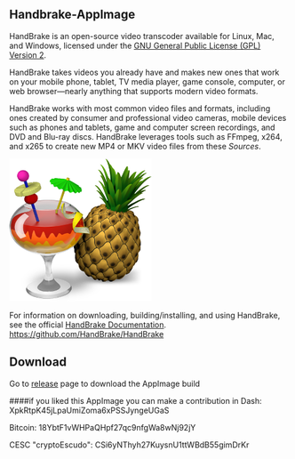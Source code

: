  
## Handbrake-AppImage

HandBrake is an open-source video transcoder available for Linux, Mac, and Windows, licensed under the [GNU General Public License (GPL) Version 2](LICENSE).

HandBrake takes videos you already have and makes new ones that work on your mobile phone, tablet, TV media player, game console, computer, or web browser—nearly anything that supports modern video formats.

HandBrake works with most common video files and formats, including ones created by consumer and professional video cameras, mobile devices such as phones and tablets, game and computer screen recordings, and DVD and Blu-ray discs. HandBrake leverages tools such as FFmpeg, x264, and x265 to create new MP4 or MKV video files from these *Sources*.

![HandBrake](img/HandBrake.png)


For information on downloading, building/installing, and using HandBrake, see the official [HandBrake Documentation](https://handbrake.fr/docs).
https://github.com/HandBrake/HandBrake


## Download
Go to [release](https://github.com/cmatomic/Handbrake-AppImage/releases) page to download the AppImage build 

####if you liked this AppImage you can make a contribution in
Dash: XpkRtpK45jLpaUmiZoma6xPSSJyngeUGaS

Bitcoin: 18YbtF1vWHPaQHpf27qc9nfgWa8wNj92jY

CESC "cryptoEscudo": CSi6yNThyh27KuysnU1ttWBdB55gimDrKr

